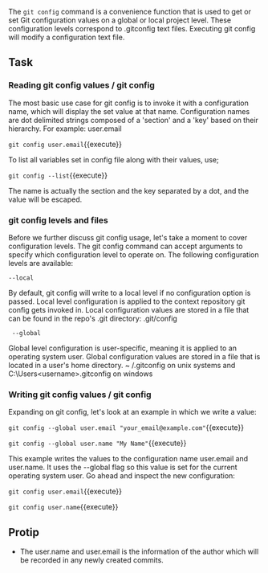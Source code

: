 The ```git config``` command is a convenience function that is used to get or set Git configuration values on a global or local project level. These configuration levels correspond to .gitconfig text files. Executing git config will modify a configuration text file.

## Task

### Reading git config values / git config

The most basic use case for git config is to invoke it with a configuration name, which will display the set value at that name. Configuration names are dot delimited strings composed of a 'section' and a 'key' based on their hierarchy. For example: user.email

```git config user.email```{{execute}}

To list all variables set in config file along with their values, use;

```git config --list```{{execute}}

The name is actually the section and the key separated by a dot, and the value will be escaped.

### git config levels and files

Before we further discuss git config usage, let's take a moment to cover configuration levels. The git config command can accept arguments to specify which configuration level to operate on. The following configuration levels are available:

    --local

By default, git config will write to a local level if no configuration option is passed. Local level configuration is applied to the context repository git config gets invoked in. Local configuration values are stored in a file that can be found in the repo's .git directory: .git/config

     --global

Global level configuration is user-specific, meaning it is applied to an operating system user. Global configuration values are stored in a file that is located in a user's home directory. ~ /.gitconfig on unix systems and C:\Users\<username>\.gitconfig on windows

### Writing git config values / git config

Expanding on git config, let's look at an example in which we write a value:

```git config --global user.email "your_email@example.com"```{{execute}}

```git config --global user.name "My Name"```{{execute}}

This example writes the values to the configuration name user.email and user.name. It uses the --global flag so this value is set for the current operating system user. Go ahead and inspect the new configuration:

```git config user.email```{{execute}}

```git config user.name```{{execute}}

## Protip

* The user.name and user.email is the information of the author which will be recorded in any newly created commits.